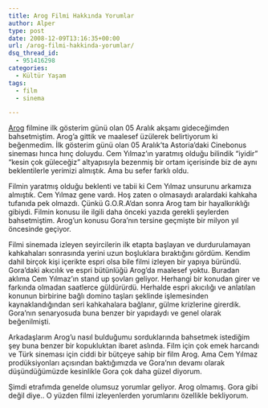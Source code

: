 ```yaml
---
title: Arog Filmi Hakkında Yorumlar
author: Alper
type: post
date: 2008-12-09T13:16:35+00:00
url: /arog-filmi-hakkinda-yorumlar/
dsq_thread_id:
  - 951416298
categories:
  - Kültür Yaşam
tags:
  - film
  - sinema

---
```

[Arog][1] filmine ilk gösterim günü olan 05 Aralık akşamı gideceğimden bahsetmiştim. Arog&#8217;a gittik ve maalesef üzülerek belirtiyorum ki beğenmedim. İlk gösterim günü olan 05 Aralık&#8217;ta Astoria&#8217;daki Cinebonus sineması hınca hınç doluydu. Cem Yılmaz&#8217;ın yaratmış olduğu bilindik &#8220;iyidir&#8221; &#8220;kesin çok güleceğiz&#8221; altyapısıyla bezenmiş bir ortam içerisinde biz de aynı beklentilerle yerimizi almıştık. Ama bu sefer farklı oldu.

Filmin yaratmış olduğu beklenti ve tabii ki Cem Yılmaz unsurunu arkamıza almıştık. Cem Yılmaz gene vardı. Hoş zaten o olmasaydı aralardaki kahkaha tufanıda pek olmazdı. Çünkü G.O.R.A&#8217;dan sonra Arog tam bir hayalkırıklığı gibiydi. Filmin konusu ile ilgili daha önceki yazıda gerekli şeylerden bahsetmiştim. Arog&#8217;un konusu Gora&#8217;nın tersine geçmişte bir milyon yıl öncesinde geçiyor.

Filmi sinemada izleyen seyircilerin ilk etapta başlayan ve durdurulamayan kahkahaları sonrasında yerini uzun boşluklara bıraktığını gördüm. Kendim dahil birçok kişi içerikte espri olsa bile filmi izleyen bir yapıya büründü. Gora&#8217;daki akıcılık ve espri bütünlüğü Arog&#8217;da maalesef yoktu. Buradan aklıma Cem Yılmaz&#8217;ın stand up şovları geliyor. Herhangi bir konudan girer ve farkında olmadan saatlerce güldürürdü. Herhalde espri akıcılığı ve anlatılan konunun birbirine bağlı domino taşları şeklinde işlemesinden kaynaklandığından seri kahkahalara bağlanır, gülme krizlerine girerdik. Gora&#8217;nın senaryosuda buna benzer bir yapıdaydı ve genel olarak beğenilmişti.

Arkadaşlarım Arog&#8217;u nasıl bulduğumu sorduklarında bahsetmek istediğim şey buna benzer bir kopukluktan ibaret aslında. Film için çok emek harcandı ve Türk sineması için ciddi bir bütçeye sahip bir film Arog. Ama Cem Yılmaz prodüksiyonları açısından baktığımızda ve Gora&#8217;nın devamı olarak düşündüğümüzde kesinlikle Gora çok daha güzel diyorum.

Şimdi etrafımda genelde olumsuz yorumlar geliyor. Arog olmamış. Gora gibi değil diye.. O yüzden filmi izleyenlerden yorumlarını özellikle bekliyorum.

 [1]: https://www.murekkep.org/arog-filmi-552